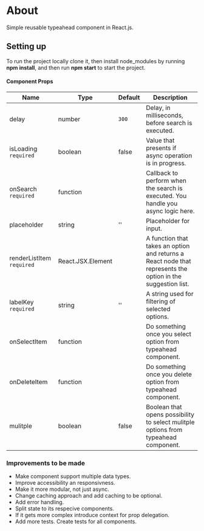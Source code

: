 # About
Simple reusable typeahead component in React.js.

## Setting up
To run the project locally clone it, then install node_modules by running **npm install**, and then run **npm start** to start the project.

#### Component Props
Name | Type | Default | Description
-----|------|---------|------------
delay | number | `300` | Delay, in milliseconds, before search is executed.
isLoading `required` | boolean | false | Value that presents if async operation is in progress.
onSearch `required` | function | | Callback to perform when the search is executed. You handle you async logic here.
placeholder | string | '' | Placeholder for input.
renderListItem `required` | React.JSX.Element |  | A function that takes an option and returns a React node that represents the option in the suggestion list.
labelKey       `required` | string            | '' | A string used for filtering of selected options.    
onSelectItem              | function          |    | Do something once you select option from typeahead component.
onDeleteItem              | function          |    | Do something once you delete option from typeahead component.
mulitple                  | boolean           |  false | Boolean that opens possibility to select mulitple options from typeahead component.

### Improvements to be made
- Make component support multiple data types.
- Improve accessibility an responsivness.
- Make it more modular, not just async.
- Change caching approach and add caching to be optional.
- Add error handling.
- Split state to its respecive components.
- If it gets more complex introduce context for prop delegation.
- Add more tests. Create tests for all components.
